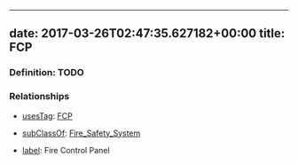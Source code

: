 
---
date: 2017-03-26T02:47:35.627182+00:00
title: FCP
---
### Definition: TODO

### Relationships

* [usesTag](https://brickschema.org/schema/1.0/BrickFrame#usesTag): [FCP](https://brickschema.org/schema/1.0/BrickTag#FCP)

* [subClassOf](http://www.w3.org/2000/01/rdf-schema#subClassOf): [Fire_Safety_System](https://brickschema.org/schema/1.0/Brick#Fire_Safety_System)

* [label](http://www.w3.org/2000/01/rdf-schema#label): Fire Control Panel

